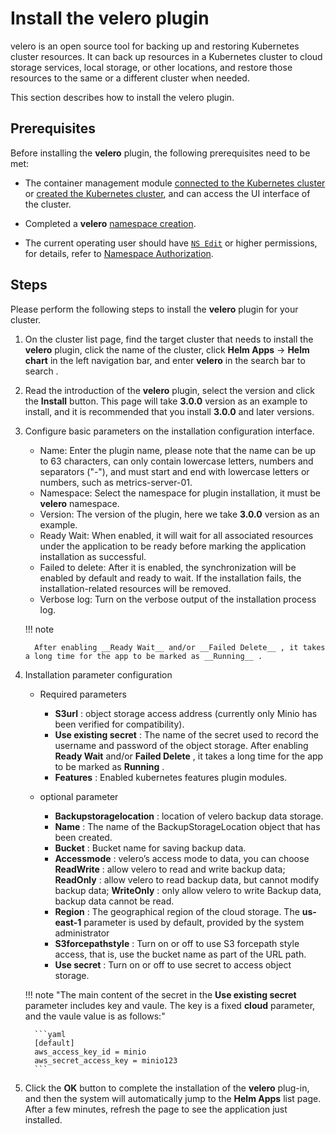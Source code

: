 # Install the velero plugin

velero is an open source tool for backing up and restoring Kubernetes cluster resources. It can back up resources in a Kubernetes cluster to cloud storage services, local storage, or other locations, and restore those resources to the same or a different cluster when needed.

This section describes how to install the velero plugin.

## Prerequisites

Before installing the __velero__ plugin, the following prerequisites need to be met:

- The container management module [connected to the Kubernetes cluster](../clusters/integrate-cluster.md) or [created the Kubernetes cluster](../clusters/create-cluster.md), and can access the UI interface of the cluster.

- Completed a __velero__ [namespace creation](../namespaces/createns.md).

- The current operating user should have [`NS Edit`](../permissions/permission-brief.md#ns-edit) or higher permissions, for details, refer to [Namespace Authorization](../namespaces/createns.md).

## Steps

Please perform the following steps to install the __velero__ plugin for your cluster.

1. On the cluster list page, find the target cluster that needs to install the __velero__ plugin, click the name of the cluster, click __Helm Apps__ -> __Helm chart__ in the left navigation bar, and enter __velero__ in the search bar to search .

     

2. Read the introduction of the __velero__ plugin, select the version and click the __Install__ button. This page will take __3.0.0__ version as an example to install, and it is recommended that you install __3.0.0__ and later versions.

     

3. Configure basic parameters on the installation configuration interface.

     

     - Name: Enter the plugin name, please note that the name can be up to 63 characters, can only contain lowercase letters, numbers and separators ("-"), and must start and end with lowercase letters or numbers, such as metrics-server-01.
     - Namespace: Select the namespace for plugin installation, it must be __velero__ namespace.
     - Version: The version of the plugin, here we take __3.0.0__ version as an example.
     - Ready Wait: When enabled, it will wait for all associated resources under the application to be ready before marking the application installation as successful.
     - Failed to delete: After it is enabled, the synchronization will be enabled by default and ready to wait. If the installation fails, the installation-related resources will be removed.
     - Verbose log: Turn on the verbose output of the installation process log.

     !!! note

         After enabling __Ready Wait__ and/or __Failed Delete__ , it takes a long time for the app to be marked as __Running__ .

4. Installation parameter configuration

     - Required parameters

         - __S3url__ : object storage access address (currently only Minio has been verified for compatibility).
         - __Use existing secret__ : The name of the secret used to record the username and password of the object storage.
         After enabling __Ready Wait__ and/or __Failed Delete__ , it takes a long time for the app to be marked as __Running__ .
         - __Features__ : Enabled kubernetes features plugin modules.

     - optional parameter

         - __Backupstoragelocation__ : location of velero backup data storage.
         - __Name__ : The name of the BackupStorageLocation object that has been created.
         - __Bucket__ : Bucket name for saving backup data.
         - __Accessmode__ : velero’s access mode to data, you can choose __ReadWrite__ : allow velero to read and write backup data; __ReadOnly__ : allow velero to read backup data, but cannot modify backup data; __WriteOnly__ : only allow velero to write Backup data, backup data cannot be read.
         - __Region__ : The geographical region of the cloud storage. The __us-east-1__ parameter is used by default, provided by the system administrator
         - __S3forcepathstyle__ : Turn on or off to use S3 forcepath style access, that is, use the bucket name as part of the URL path.
         - __Use secret__ : Turn on or off to use secret to access object storage.

     

     !!! note "The main content of the secret in the __Use existing secret__ parameter includes key and vaule. The key is a fixed __cloud__ parameter, and the vaule value is as follows:"

         ```yaml
         [default]
         aws_access_key_id = minio
         aws_secret_access_key = minio123
         ```

     

5. Click the __OK__ button to complete the installation of the __velero__ plug-in, and then the system will automatically jump to the __Helm Apps__ list page. After a few minutes, refresh the page to see the application just installed.
